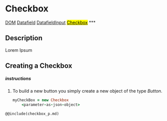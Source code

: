 # Checkbox
<span class="inheritance">
<a href="#Documentation/core/dom">DOM</a>
<a class="inheritance" href="#Documentation/elements/datafield">Datafield</a>
<a class="inheritance" href="#Documentation/elements/datafieldinput">DatafieldInput</a>
<a class="inheritance" href="#Documentation/elements/checkbox"><mark>Checkbox</mark></a>
</span>
***

## Description
Lorem Ipsum

## Creating a Checkbox

##### instructions

1. 
	To build a new button you simply create a new object of the type *Button*.
	```coffeescript
	myCheckBox = new Checkbox
		<parameter-as-json-object>
	```

```div-parameter
@@include(checkbox_p.md)
```